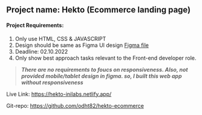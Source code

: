 ## Project name: Hekto (Ecommerce landing page)

#### Project Requirements:
1. Only use HTML, CSS & JAVASCRIPT
2. Design should be same as Figma UI design [Figma file](https://www.figma.com/file/E2RQ6G6YvtGZAMaJzg3Jaa/Page-2?node-id=0%3A1)
3. Deadline: 02.10.2022
4. Only show best approach tasks relevant to the Front-end developer role.

> ***There are no requirements to foucs on responsiveness. Also, not provided mobile/tablet design in figma. so, I built this web app without responsiveness***


Live Link: https://hekto-inilabs.netlify.app/

Git-repo: https://github.com/odht82/hekto-ecommerce